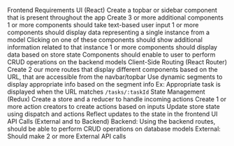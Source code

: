 Frontend Requirements
UI (React)
Create a topbar or sidebar component that is present throughout the app
Create 3 or more additional components
1 or more components should take text-based user input
1 or more components should display data representing a single instance from a model
Clicking on one of these components should show additional information related to that instance
1 or more components should display data based on store state
Components should enable to user to perform CRUD operations on the backend models
Client-Side Routing (React Router)
Create 2 our more routes that display different components based on the URL, that are accessible from the navbar/topbar
Use dynamic segments to display appropriate info based on the segment info
Ex: Appropriate task is displayed when the URL matches `/tasks/:taskId`
State Management (Redux)
Create a store and a reducer to handle incoming actions
Create 1 or more action creators to create actions based on inputs
Update store state using dispatch and actions
Reflect updates to the state in the frontend UI
API Calls (External and to Backend)
Backend: Using the backend routes, should be able to perform CRUD operations on database models
External: Should make 2 or more External API calls
